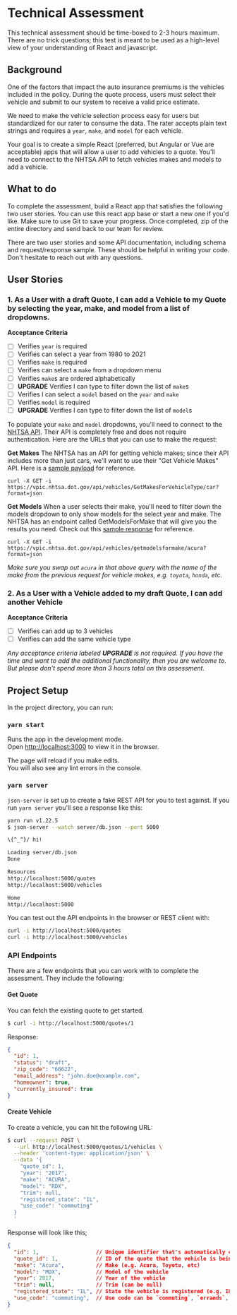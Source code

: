 # Technical Assessment

This technical assessment should be time-boxed to 2-3 hours maximum. There are no trick questions; this test is meant to be used as a high-level view of your understanding of React and javascript.

## Background

One of the factors that impact the auto insurance premiums is the vehicles included in the policy. During the quote process, users must select their vehicle and submit to our system to receive a valid price estimate.

We need to make the vehicle selection process easy for users but standardized for our rater to consume the data. The rater accepts plain text strings and requires a `year`, `make`, and `model` for each vehicle.

Your goal is to create a simple React (preferred, but Angular or Vue are acceptable) apps that will allow a user to add vehicles to a quote. You'll need to connect to the NHTSA API to fetch vehicles makes and models to add a vehicle.

## What to do

To complete the assessment, build a React app that satisfies the following two user stories. You can use this react app base or start a new one if you'd like. Make sure to use Git to save your progress. Once completed, zip of the entire directory and send back to our team for review.

There are two user stories and some API documentation, including schema and request/response sample. These should be helpful in writing your code. Don't hesitate to reach out with any questions.

## User Stories

### 1. As a User with a draft Quote, I can add a Vehicle to my Quote by selecting the year, make, and model from a list of dropdowns.

**Acceptance Criteria**

- [ ] Verifies `year` is required
- [ ] Verifies can select a year from 1980 to 2021
- [ ] Verifies `make` is required
- [ ] Verifies can select a `make` from a dropdown menu
- [ ] Verifies `make`s are ordered alphabetically
- [ ] **UPGRADE** Verifies I can type to filter down the list of `make`s
- [ ] Verifies I can select a `model` based on the `year` and `make`
- [ ] Verifies `model` is required
- [ ] **UPGRADE** Verifies I can type to filter down the list of `model`s

To populate your `make` and `model` dropdowns, you'll need to connect to the [NHTSA API](https://vpic.nhtsa.dot.gov/api/). Their API is completely free and does not require authentication. Here are the URLs that you can use to make the request:

**Get Makes**
The NHTSA has an API for getting vehicle makes; since their API includes more than just cars, we'll want to use their "Get Vehicle Makes" API. Here is a [sample payload](https://vpic.nhtsa.dot.gov/api/vehicles/GetMakesForVehicleType/car?format=json) for reference.

```$
curl -X GET -i https://vpic.nhtsa.dot.gov/api/vehicles/GetMakesForVehicleType/car?format=json
```
**Get Models**
When a user selects their make, you'll need to filter down the models dropdown to only show models for the select year and make. The NHTSA has an endpoint called GetModelsForMake that will give you the results you need. Check out this [sample response](https://vpic.nhtsa.dot.gov/api/vehicles/getmodelsformake/acura?format=json) for reference.

```$
curl -X GET -i https://vpic.nhtsa.dot.gov/api/vehicles/getmodelsformake/acura?format=json
```

_Make sure you swap out `acura` in that above query with the name of the make from the previous request for vehicle makes, e.g. `toyota`, `honda`, etc._


### 2. As a User with a Vehicle added to my draft Quote, I can add another Vehicle

**Acceptance Criteria**

- [ ] Verifies can add up to 3 vehicles
- [ ] Verifies can add the same vehicle type

_Any acceptance criteria labeled **UPGRADE** is not required. If you have the time and want to add the additional functionality, then you are welcome to. But please don't spend more than 3 hours total on this assessment._


## Project Setup

In the project directory, you can run:

### `yarn start`

Runs the app in the development mode.<br />
Open [http://localhost:3000](http://localhost:3000) to view it in the browser.

The page will reload if you make edits.<br />
You will also see any lint errors in the console.

### `yarn server`

`json-server` is set up to create a fake REST API for you to test against. If you run `yarn server` you'll see a response like this:

```bash
yarn run v1.22.5
$ json-server --watch server/db.json --port 5000

\{^_^}/ hi!

Loading server/db.json
Done

Resources
http://localhost:5000/quotes
http://localhost:5000/vehicles

Home
http://localhost:5000
```

You can test out the API endpoints in the browser or REST client with:

```bash
curl -i http://localhost:5000/quotes
curl -i http://localhost:5000/vehicles
```

### API Endpoints

There are a few endpoints that you can work with to complete the assessment. They include the following:

#### Get Quote
You can fetch the existing quote to get started.

```bash
$ curl -i http://localhost:5000/quotes/1
```

Response:
```json
{
  "id": 1,
  "status": "draft",
  "zip_code": "60622",
  "email_address": "john.doe@example.com",
  "homeowner": true,
  "currently_insured": true
}
```

#### Create Vehicle

To create a vehicle, you can hit the following URL:

```bash
$ curl --request POST \
  --url http://localhost:5000/quotes/1/vehicles \
  --header 'content-type: application/json' \
  --data '{
    "quote_id": 1,
    "year": "2017",
    "make": "ACURA",
    "model": "RDX",
    "trim": null,
    "registered_state": "IL",
    "use_code": "commuting"
  }
  '
```

Response will look like this;

```json
{
  "id": 1,                  // Unique identifier that's automatically created
  "quote_id": 1,            // ID of the quote that the vehicle is being added to
  "make": "Acura",          // Make (e.g. Acura, Toyota, etc)
  "model": "MDX",           // Model of the vehicle
  "year": 2017,             // Year of the vehicle
  "trim": null,             // Trim (can be null)
  "registered_state": "IL", // State the vehicle is registered (e.g. IL, NY, CA, etc)
  "use_code": "commuting",  // Use code can be `commuting`, `errands`, or `business`
}
```
